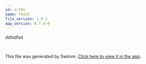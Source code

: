 ```yaml
---
id: xrf8u
name: Test3
file_version: 1.0.2
app_version: 0.7.4-0
---
```


dsfsdfsd

<br/>

This file was generated by Swimm. [Click here to view it in the app](https://app.swimm.io/repos/Z2l0aHViJTNBJTNBc3RyaW5nLXNpbWlsYXJpdHkxJTNBJTNBbWl4ZWxsZW50/docs/xrf8u).